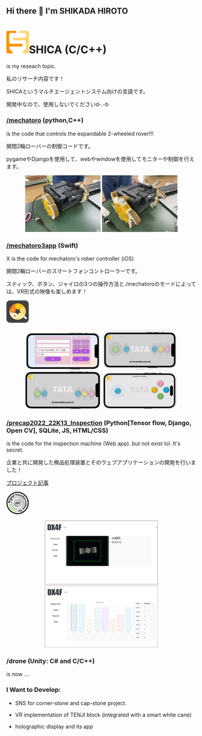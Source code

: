 ## Hi there 👋 I'm SHIKADA HIROTO



# [<img src="shicalogo.png" width="60">](https://github.com/bambi01-95/SHICA)SHICA (C/C++)
is my reseach topic.

私のリサーチ内容です！

SHICAというマルチエージェントシステム向けの言語です。

開発中なので、使用しないでくださいd-.-b



### [/mechatoro](https://github.com/bambi01-95/mechatoro) (python,C++)
is the code that controls the expandable 2-wheeled rover!!!

開閉2輪ローバーの制御コードです。

pygameやDjangoを使用して、webやwindowを使用してモニターや制御を行えます。

<p align="center">
<img src="mechatoroClose.jpeg" width="200">
<img src="mechatoroOpen.jpeg" width="200">
</p>


### [/mechatoro3app](https://github.com/bambi01-95/mechatro3app) (Swift)
X is the code for mechatoro's rober controller (iOS)

開閉2輪ローバーのスマートフォンコントローラーです。

スティック、ボタン、ジャイロの3つの操作方法と./mechatoroのモードによっては、VR形式の映像も楽しめます！

<img src="tatalogo.png" width="60"> 
<p align="center">
<img src="tatahome.png" width="200">
<img src="tata1.png" width="200">
<img src="tata2.png" width="200">
<img src="tata3.png" width="200">
</p>



### [/precap2022_22K13_Inspection](https://github.com/bambi01-95/precap2022_22K13_Inspection) (Python[Tensor flow, Django, Open CV], SQLite, JS, HTML/CSS)
is the code for the inspection machine (Web app). but not exist lol. It's secret.

企業と共に開発した検品処理装置とそのウェブアプリケーションの開発を行いました！

[プロジェクト記事](https://www2.deloitte.com/jp/ja/blog/group/2022/thesmartfactory-kyoto-news-01-capstone-project.html)

<img src="precaplogo.png" width="60"> 
<p align="center">
<img src="precapUI1.png" width="300">
<img src="precapUI2.png" width="300">
</p>

### /drone (Unity: C# and C/C++)
is now .... 

### I Want to Develop: 

- SNS for corner-stone and cap-stone project. 

- VR implementation of TENJI block (integrated with a smart white cane) 

- holographic display and its app